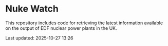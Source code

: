 # Nuke Watch

This repository includes code for retrieving the latest information available on the output of EDF nuclear power plants in the UK.

Last updated: 2025-10-27 13:26
